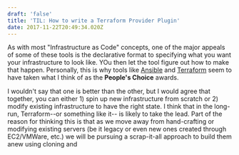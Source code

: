 ```yaml
---
draft: 'false'
title: 'TIL: How to write a Terraform Provider Plugin'
date: 2017-11-22T20:49:34.020Z
---
```

As with most "Infrastructure as Code" concepts, one of the major appeals of some of these tools is the declarative format to specifying what you want your infrastructure to look like.  YOu then let the tool figure out how to make that happen.  Personally, this is why tools like [Ansible](https://ansible.com/) and [Terraform](https://terraform.io) seem to have taken what I think of as the **People's Choice** awards.

I wouldn't say that one is better than the other, but I would agree that together, you can either 1) spin up new infrastructure from scratch or 2) modify existing infrastructure to have the right state.  I think that in the long-run, Terraform--or something like it--is likely to take the lead.  Part of the reason for thinking this is that as we move away from hand-crafting or modifying existing servers (be it legacy or even new ones created through EC2/VMWare, etc.) we will be pursuing a scrap-it-all approach to build them anew using cloning and 
